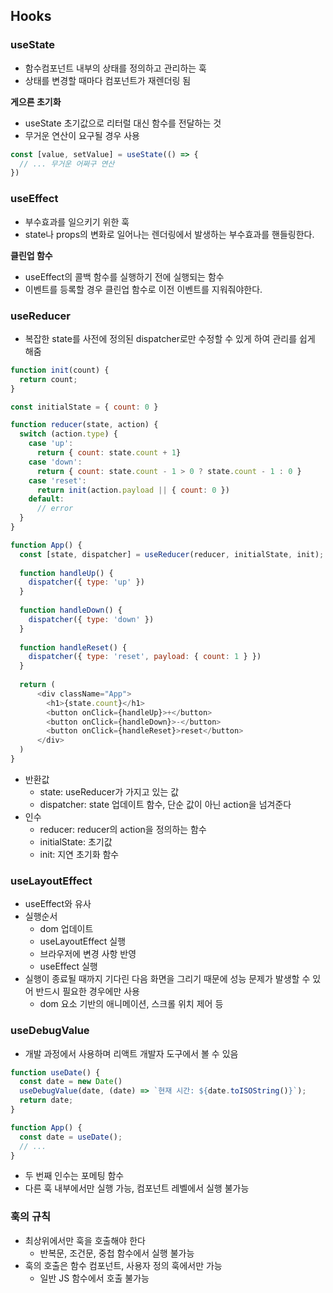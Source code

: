 ## Hooks

### useState
- 함수컴포넌트 내부의 상태를 정의하고 관리하는 훅
- 상태를 변경할 때마다 컴포넌트가 재렌더링 됨

**게으른 초기화**
- useState 초기값으로 리터럴 대신 함수를 전달하는 것
- 무거운 연산이 요구될 경우 사용
```javascript
const [value, setValue] = useState(() => {
  // ... 무거운 어쩌구 연산
})
```

### useEffect
- 부수효과를 일으키기 위한 훅
- state나 props의 변화로 일어나는 렌더링에서 발생하는 부수효과를 핸들링한다.

**클린업 함수**
- useEffect의 콜백 함수를 실행하기 전에 실행되는 함수
- 이벤트를 등록할 경우 클린업 함수로 이전 이벤트를 지워줘야한다.

### useReducer
- 복잡한 state를 사전에 정의된 dispatcher로만 수정할 수 있게 하여 관리를 쉽게 해줌 

```javascript
function init(count) {
  return count;
}

const initialState = { count: 0 }

function reducer(state, action) {
  switch (action.type) {
    case 'up':
      return { count: state.count + 1}
    case 'down':
      return { count: state.count - 1 > 0 ? state.count - 1 : 0 }
    case 'reset':
      return init(action.payload || { count: 0 })
    default:
      // error
  }
}

function App() {
  const [state, dispatcher] = useReducer(reducer, initialState, init);
  
  function handleUp() {
    dispatcher({ type: 'up' })
  }
  
  function handleDown() {
    dispatcher({ type: 'down' })
  }
  
  function handleReset() {
    dispatcher({ type: 'reset', payload: { count: 1 } })
  }
  
  return (
      <div className="App">
        <h1>{state.count}</h1>
        <button onClick={handleUp}>+</button>
        <button onClick={handleDown}>-</button>
        <button onClick={handleReset}>reset</button>
      </div>
  )
}
```
- 반환값
  - state: useReducer가 가지고 있는 값
  - dispatcher: state 업데이트 함수, 단순 값이 아닌 action을 넘겨준다
- 인수
  - reducer: reducer의 action을 정의하는 함수
  - initialState: 초기값
  - init: 지연 초기화 함수

### useLayoutEffect
- useEffect와 유사
- 실행순서
  - dom 업데이트
  - useLayoutEffect 실행
  - 브라우저에 변경 사항 반영
  - useEffect 실행
- 실행이 종료될 때까지 기다린 다음 화면을 그리기 때문에 성능 문제가 발생할 수 있어 반드시 필요한 경우에만 사용 
  - dom 요소 기반의 애니메이션, 스크롤 위치 제어 등

### useDebugValue
- 개발 과정에서 사용하며 리액트 개발자 도구에서 볼 수 있음
```javascript
function useDate() {
  const date = new Date()
  useDebugValue(date, (date) => `현재 시간: ${date.toISOString()}`);
  return date;
}

function App() {
  const date = useDate();
  // ...
}
```
- 두 번째 인수는 포메팅 함수
- 다른 훅 내부에서만 실행 가능, 컴포넌트 레벨에서 실행 불가능 

### 훅의 규칙
- 최상위에서만 훅을 호출해야 한다
  - 반복문, 조건문, 중첩 함수에서 실행 불가능 
- 훅의 호출은 함수 컴포넌트, 사용자 정의 훅에서만 가능
  - 일반 JS 함수에서 호출 불가능















